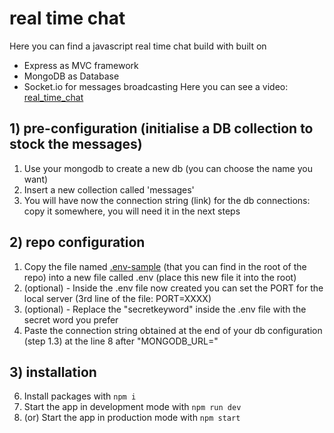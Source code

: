 # real time chat
Here you can find a javascript real time chat build with built on
- Express as MVC framework 
- MongoDB as Database
- Socket.io for messages broadcasting
Here you can see a video: [real_time_chat](https://drive.google.com/file/d/1lb-fDXLd_L0BIlI7UcQz0te9Wn7yxuLm/view?usp=sharing)

## 1) pre-configuration (initialise a DB collection to stock the messages)
1. Use your mongodb to create a new db (you can choose the name you want) 
2. Insert a new collection called 'messages'
3. You will have now the connection string (link) for the db connections: copy it somewhere, you will need it in the next steps

## 2) repo configuration
1. Copy the file named [.env-sample](.env-sample) (that you can find in the root of the repo) into a new file called .env (place this new file it into the root)
2. (optional) - Inside the .env file now created you can set the PORT for the local server (3rd line of the file: PORT=XXXX)
3. (optional) - Replace the "secretkeyword" inside the .env file with the secret word you prefer
4. Paste the connection string obtained at the end of your db configuration (step 1.3) at the line 8 after "MONGODB_URL="

## 3) installation
6. Install packages with `npm i`
7. Start the app in development mode with `npm run dev`
8. (or) Start the app in production mode with `npm start`


